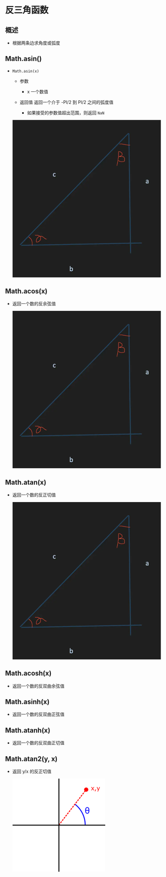 # 反三角函数

## 概述

+ 根据两条边求角度或弧度

## Math.asin()

+ `Math.asin(x)`

  + 参数

    + x 一个数值

  + 返回值 返回一个介于 -PI/2 到 PI/2 之间的弧度值

    + 如果接受的参数值超出范围，则返回 `NaN`

  ![alt text](images/反三角函数1.png)

## Math.acos(x)

+ 返回一个数的反余弦值

  ![alt text](images/反三角函数1.png)

## Math.atan(x)

+ 返回一个数的反正切值

  ![alt text](images/反三角函数1.png)

## Math.acosh(x)

+ 返回一个数的反双曲余弦值

## Math.asinh(x)

+ 返回一个数的反双曲正弦值

## Math.atanh(x)

+ 返回一个数的反双曲正切值

## Math.atan2(y, x)

+ 返回 y/x 的反正切值

  ![alt text](images/atan2.png)

